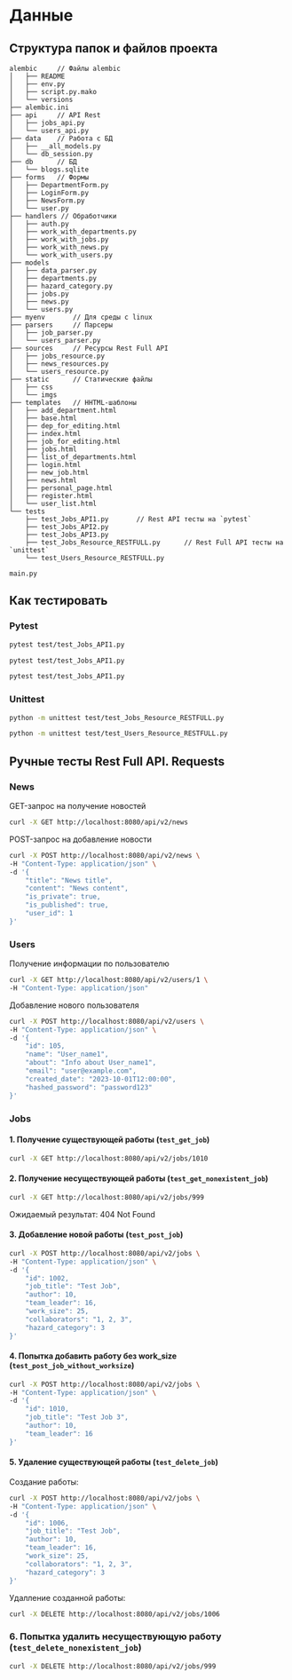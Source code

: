 # Данные

## Структура папок и файлов проекта

```
alembic     // Файлы alembic
│   ├── README
│   ├── env.py
│   ├── script.py.mako
│   └── versions
├── alembic.ini
├── api     // API Rest
│   ├── jobs_api.py
│   └── users_api.py
├── data    // Работа с БД
│   ├── __all_models.py
│   └── db_session.py
├── db      // БД
│   └── blogs.sqlite
├── forms   // Формы
│   ├── DepartmentForm.py
│   ├── LoginForm.py
│   ├── NewsForm.py
│   └── user.py
├── handlers // Обработчики
│   ├── auth.py
│   ├── work_with_departments.py
│   ├── work_with_jobs.py
│   ├── work_with_news.py
│   └── work_with_users.py
├── models
│   ├── data_parser.py
│   ├── departments.py
│   ├── hazard_category.py
│   ├── jobs.py
│   ├── news.py
│   └── users.py
├── myenv       // Для среды с linux
├── parsers     // Парсеры 
│   ├── job_parser.py
│   └── users_parser.py
├── sources     // Ресурсы Rest Full API
│   ├── jobs_resource.py
│   ├── news_resources.py
│   └── users_resource.py
├── static      // Статические файлы
│   ├── css
│   └── imgs
├── templates   // HHTML-шаблоны
│   ├── add_department.html
│   ├── base.html
│   ├── dep_for_editing.html
│   ├── index.html
│   ├── job_for_editing.html
│   ├── jobs.html
│   ├── list_of_departments.html
│   ├── login.html
│   ├── new_job.html
│   ├── news.html
│   ├── personal_page.html
│   ├── register.html
│   └── user_list.html
└── tests
    ├── test_Jobs_API1.py       // Rest API тесты на `pytest`
    ├── test_Jobs_API2.py
    ├── test_Jobs_API3.py
    ├── test_Jobs_Resource_RESTFULL.py      // Rest Full API тесты на `unittest`
    └── test_Users_Resource_RESTFULL.py

main.py
```

## Как тестировать

### Pytest

```bash
pytest test/test_Jobs_API1.py
```

```bash
pytest test/test_Jobs_API1.py
```

```bash
pytest test/test_Jobs_API1.py
```

### Unittest

```bash
python -m unittest test/test_Jobs_Resource_RESTFULL.py
```

```bash
python -m unittest test/test_Users_Resource_RESTFULL.py
```

## Ручные тесты Rest Full API. Requests

### News

GET-запрос на получение новостей

```bash
curl -X GET http://localhost:8080/api/v2/news
```

POST-запрос на добавление новости

```bash
curl -X POST http://localhost:8080/api/v2/news \
-H "Content-Type: application/json" \
-d '{
    "title": "News title",
    "content": "News content",
    "is_private": true,
    "is_published": true,
    "user_id": 1
}'
```

### Users

Получение информации по пользователю

```bash
curl -X GET http://localhost:8080/api/v2/users/1 \
-H "Content-Type: application/json"
```

Добавление нового пользователя

```bash
curl -X POST http://localhost:8080/api/v2/users \
-H "Content-Type: application/json" \
-d '{
    "id": 105,
    "name": "User_name1",
    "about": "Info about User_name1",
    "email": "user@example.com",
    "created_date": "2023-10-01T12:00:00",
    "hashed_password": "password123"
}'
```
### Jobs

#### 1. Получение существующей работы (`test_get_job`)
```bash
curl -X GET http://localhost:8080/api/v2/jobs/1010
```

#### 2. Получение несуществующей работы (`test_get_nonexistent_job`)
```bash
curl -X GET http://localhost:8080/api/v2/jobs/999
```
Ожидаемый результат: 404 Not Found

#### 3. Добавление новой работы (`test_post_job`)
```bash
curl -X POST http://localhost:8080/api/v2/jobs \
-H "Content-Type: application/json" \
-d '{
    "id": 1002,
    "job_title": "Test Job",
    "author": 10,
    "team_leader": 16,
    "work_size": 25,
    "collaborators": "1, 2, 3",
    "hazard_category": 3
}'
```

#### 4. Попытка добавить работу без work_size (`test_post_job_without_worksize`)

```bash
curl -X POST http://localhost:8080/api/v2/jobs \
-H "Content-Type: application/json" \
-d '{
    "id": 1010,
    "job_title": "Test Job 3",
    "author": 10,
    "team_leader": 16
}'
```

#### 5. Удаление существующей работы (`test_delete_job`)

Создание работы:
```bash
curl -X POST http://localhost:8080/api/v2/jobs \
-H "Content-Type: application/json" \
-d '{
    "id": 1006,
    "job_title": "Test Job",
    "author": 10,
    "team_leader": 16,
    "work_size": 25,
    "collaborators": "1, 2, 3",
    "hazard_category": 3
}'
```

Удалление созданной работы:
```bash
curl -X DELETE http://localhost:8080/api/v2/jobs/1006
```

### 6. Попытка удалить несуществующую работу (`test_delete_nonexistent_job`)

```bash
curl -X DELETE http://localhost:8080/api/v2/jobs/999
```
